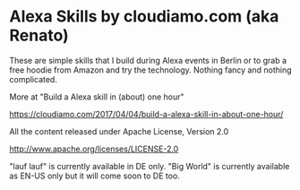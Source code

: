 # Alexa Skills by cloudiamo.com (aka Renato) 


These are simple skills that I build during Alexa events in Berlin or to grab a free hoodie from Amazon and try the technology. Nothing fancy and nothing complicated.

More at "Build a Alexa skill in (about) one hour"

https://cloudiamo.com/2017/04/04/build-a-alexa-skill-in-about-one-hour/

All the content released under Apache License, Version 2.0 

http://www.apache.org/licenses/LICENSE-2.0

"lauf lauf" is currently available in DE only. "Big World" is currently available as EN-US only but it will come soon to DE too.



